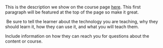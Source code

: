 This is the description we show on the course page [here](https://lab.github.com/urmom420-collab/buildthewallfxgs90). This first paragraph will be featured at the top of the page so make it great.
​

​
Be sure to tell the learner about the technology you are teaching, why they should learn it, how they can use it, and what you will teach them.
​


Include information on how they can reach you for questions about the content or course. 